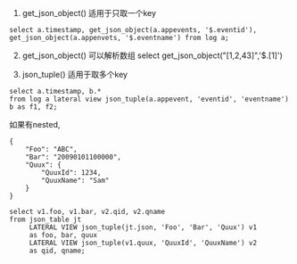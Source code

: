 1. get_json_object()  适用于只取一个key
```
select a.timestamp, get_json_object(a.appevents, '$.eventid'), get_json_object(a.appenvets, '$.eventname') from log a;
```
2. get_json_object() 可以解析数组
select get_json_object("[1,2,43]",'$.[1]')

2. json_tuple() 适用于取多个key
```
select a.timestamp, b.*
from log a lateral view json_tuple(a.appevent, 'eventid', 'eventname') b as f1, f2;
```
如果有nested, 
```
{
    "Foo": "ABC",
    "Bar": "20090101100000",
    "Quux": {
        "QuuxId": 1234,
        "QuuxName": "Sam"
    }
}

select v1.foo, v1.bar, v2.qid, v2.qname 
from json_table jt
     LATERAL VIEW json_tuple(jt.json, 'Foo', 'Bar', 'Quux') v1
     as foo, bar, quux
     LATERAL VIEW json_tuple(v1.quux, 'QuuxId', 'QuuxName') v2
     as qid, qname;
```
